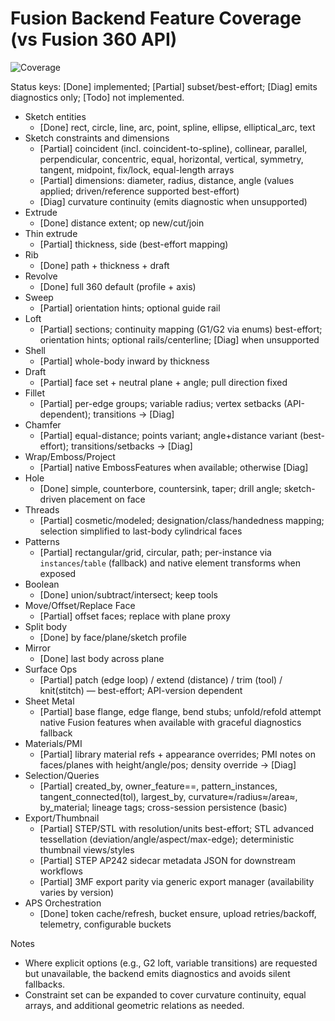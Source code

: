 # Fusion Backend Feature Coverage (vs Fusion 360 API)

![Coverage](https://img.shields.io/badge/Fusion%20Coverage-63%25-yellowgreen)

Status keys: [Done] implemented; [Partial] subset/best-effort; [Diag] emits diagnostics only; [Todo] not implemented.

- Sketch entities
  - [Done] rect, circle, line, arc, point, spline, ellipse, elliptical_arc, text
- Sketch constraints and dimensions
  - [Partial] coincident (incl. coincident-to-spline), collinear, parallel, perpendicular, concentric, equal, horizontal, vertical, symmetry, tangent, midpoint, fix/lock, equal-length arrays
  - [Partial] dimensions: diameter, radius, distance, angle (values applied; driven/reference supported best-effort)
  - [Diag] curvature continuity (emits diagnostic when unsupported)
- Extrude
  - [Done] distance extent; op new/cut/join
- Thin extrude
  - [Partial] thickness, side (best-effort mapping)
- Rib
  - [Done] path + thickness + draft
- Revolve
  - [Done] full 360 default (profile + axis)
- Sweep
  - [Partial] orientation hints; optional guide rail
- Loft
  - [Partial] sections; continuity mapping (G1/G2 via enums) best-effort; orientation hints; optional rails/centerline; [Diag] when unsupported
- Shell
  - [Partial] whole-body inward by thickness
- Draft
  - [Partial] face set + neutral plane + angle; pull direction fixed
- Fillet
  - [Partial] per-edge groups; variable radius; vertex setbacks (API-dependent); transitions → [Diag]
- Chamfer
  - [Partial] equal-distance; points variant; angle+distance variant (best-effort); transitions/setbacks → [Diag]
- Wrap/Emboss/Project
  - [Partial] native EmbossFeatures when available; otherwise [Diag]
- Hole
  - [Done] simple, counterbore, countersink, taper; drill angle; sketch-driven placement on face
- Threads
  - [Partial] cosmetic/modeled; designation/class/handedness mapping; selection simplified to last-body cylindrical faces
- Patterns
  - [Partial] rectangular/grid, circular, path; per-instance via `instances`/`table` (fallback) and native element transforms when exposed
- Boolean
  - [Done] union/subtract/intersect; keep tools
- Move/Offset/Replace Face
  - [Partial] offset faces; replace with plane proxy
- Split body
  - [Done] by face/plane/sketch profile
- Mirror
  - [Done] last body across plane
- Surface Ops
  - [Partial] patch (edge loop) / extend (distance) / trim (tool) / knit(stitch) — best-effort; API-version dependent
- Sheet Metal
  - [Partial] base flange, edge flange, bend stubs; unfold/refold attempt native Fusion features when available with graceful diagnostics fallback
- Materials/PMI
  - [Partial] library material refs + appearance overrides; PMI notes on faces/planes with height/angle/pos; density override → [Diag]
- Selection/Queries
  - [Partial] created_by, owner_feature==, pattern_instances, tangent_connected(tol), largest_by, curvature≈/radius≈/area≈, by_material; lineage tags; cross-session persistence (basic)
- Export/Thumbnail
  - [Partial] STEP/STL with resolution/units best-effort; STL advanced tessellation (deviation/angle/aspect/max-edge); deterministic thumbnail views/styles
  - [Partial] STEP AP242 sidecar metadata JSON for downstream workflows
  - [Partial] 3MF export parity via generic export manager (availability varies by version)
- APS Orchestration
  - [Done] token cache/refresh, bucket ensure, upload retries/backoff, telemetry, configurable buckets

Notes
- Where explicit options (e.g., G2 loft, variable transitions) are requested but unavailable, the backend emits diagnostics and avoids silent fallbacks.
- Constraint set can be expanded to cover curvature continuity, equal arrays, and additional geometric relations as needed.
